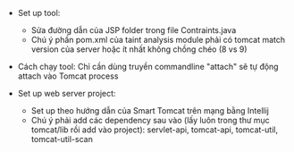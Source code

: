 - Set up tool:
  - Sửa đường dẫn của JSP folder trong file Contraints.java
  - Chú ý phần pom.xml của taint analysis module phải có tomcat match version của server hoặc ít nhất không chồng chéo (8 vs 9)

- Cách chạy tool: Chỉ cần dùng truyền commandline "attach" sẽ tự động attach vào Tomcat process


- Set up web server project:
  - Set up theo hướng dẫn của Smart Tomcat trên mạng bằng Intellij
  - Chú ý phải add các dependency sau vào (lấy luôn trong thư mục tomcat/lib rồi add vào project): servlet-api, tomcat-api, tomcat-util, tomcat-util-scan

